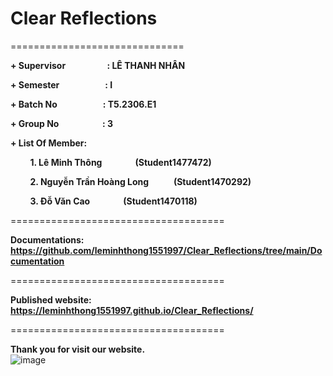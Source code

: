 # Clear Reflections
==============================

**+ Supervisor&nbsp;&nbsp;&nbsp;&nbsp;&nbsp;&nbsp;&nbsp;&nbsp;&nbsp;&nbsp;&nbsp;&nbsp;&nbsp;&nbsp;&nbsp;&nbsp;&nbsp;&nbsp;&nbsp;&nbsp;:&nbsp;LÊ THANH NHÂN**  

**+ Semester&nbsp;&nbsp;&nbsp;&nbsp;&nbsp;&nbsp;&nbsp;&nbsp;&nbsp;&nbsp;&nbsp;&nbsp;&nbsp;&nbsp;&nbsp;&nbsp;&nbsp;&nbsp;&nbsp;&nbsp;&nbsp;&nbsp;:&nbsp;I**

**+ Batch No&nbsp;&nbsp;&nbsp;&nbsp;&nbsp;&nbsp;&nbsp;&nbsp;&nbsp;&nbsp;&nbsp;&nbsp;&nbsp;&nbsp;&nbsp;&nbsp;&nbsp;&nbsp;&nbsp;&nbsp;&nbsp;&nbsp;:&nbsp;T5.2306.E1**

**+ Group No&nbsp;&nbsp;&nbsp;&nbsp;&nbsp;&nbsp;&nbsp;&nbsp;&nbsp;&nbsp;&nbsp;&nbsp;&nbsp;&nbsp;&nbsp;&nbsp;&nbsp;&nbsp;&nbsp;&nbsp;&nbsp;:&nbsp;3**

**+ List Of Member:**  

&nbsp;&nbsp;&nbsp;&nbsp;&nbsp;&nbsp;&nbsp;&nbsp;**1. Lê Minh Thông&nbsp;&nbsp;&nbsp;&nbsp;&nbsp;&nbsp;&nbsp;&nbsp;&nbsp;&nbsp;&nbsp;&nbsp;&nbsp;&nbsp;&nbsp;&nbsp;(Student1477472)**  

&nbsp;&nbsp;&nbsp;&nbsp;&nbsp;&nbsp;&nbsp;&nbsp;**2. Nguyễn Trần Hoàng Long&nbsp;&nbsp;&nbsp;&nbsp;&nbsp;&nbsp;&nbsp;&nbsp;&nbsp;&nbsp;&nbsp;&nbsp;(Student1470292)**  

&nbsp;&nbsp;&nbsp;&nbsp;&nbsp;&nbsp;&nbsp;&nbsp;**3. Đỗ Văn Cao&nbsp;&nbsp;&nbsp;&nbsp;&nbsp;&nbsp;&nbsp;&nbsp;&nbsp;&nbsp;&nbsp;&nbsp;&nbsp;&nbsp;&nbsp;&nbsp;(Student1470118)**  

=====================================

**Documentations: <https://github.com/leminhthong1551997/Clear_Reflections/tree/main/Documentation>**  

=====================================

**Published website: <https://leminhthong1551997.github.io/Clear_Reflections/>**  

=====================================

**Thank you for visit our website.**  
![image](https://github.com/leminhthong1551997/Clear_Reflections/assets/116416757/046e82ae-f55d-4815-9004-4cf0d06378bf)
